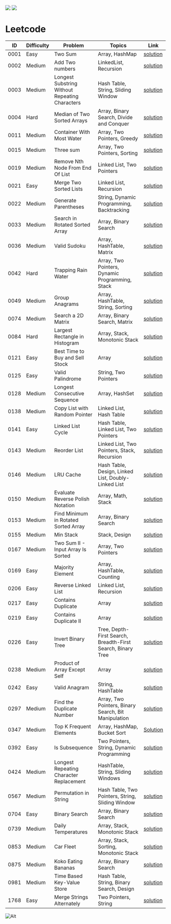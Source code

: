 [![](https://github.com/dksifoua/leetcode/actions/workflows/leetcode.yaml/badge.svg)](https://github.com/dksifoua/leetcode/actions/workflows/leetcode.yaml/badge.svg)
[![](https://img.shields.io/codecov/c/github/dksifoua/leetcode?color=blue)](https://img.shields.io/codecov/c/github/dksifoua/leetcode?color=blue)

# Leetcode

| ID   | Difficulty | Problem                                        | Topics                                                      | Link                                                                      |
|------|------------|------------------------------------------------|-------------------------------------------------------------|---------------------------------------------------------------------------|
| 0001 | Easy       | Two Sum                                        | Array, HashMap                                              | [solution](./docs/0001-Two-Sum.md)                                        |
| 0002 | Medium     | Add Two numbers                                | LinkedList, Recursion                                       | [solution](./docs/0002-Add-Two-Numbers.md)                                |
| 0003 | Medium     | Longest Substring Without Repeating Characters | Hash Table, String, Sliding Window                          | [solution](./docs/0003-Longest-Substring-Without-Repeating-Characters.md) |
| 0004 | Hard       | Median of Two Sorted Arrays                    | Array, Binary Search, Divide and Conquer                    | [solution](./docs/0004-Median-of-Two-Sorted-Arrays.md)                    |
| 0011 | Medium     | Container With Most Water                      | Array, Two Pointers, Greedy                                 | [solution](./docs/0011-Container-With-Most-Water.md)                      |
| 0015 | Medium     | Three sum                                      | Array, Two Pointers, Sorting                                | [solution](./docs/0015-Three-Sum.md)                                      |
| 0019 | Medium     | Remove Nth Node From End Of List               | Linked List, Two Pointers                                   | [solution](./docs/0019-Remove-Nth-Node-From-End-Of-List.md)               |
| 0021 | Easy       | Merge Two Sorted Lists                         | Linked List, Recursion                                      | [solution](./docs/0021-Merge-Two-Sorted-Lists.md)                         |
| 0022 | Medium     | Generate Parentheses                           | String, Dynamic Programming, Backtracking                   | [solution](./docs/0022-Generate-Parentheses.md)                           |
| 0033 | Medium     | Search in Rotated Sorted Array                 | Array, Binary Search                                        | [solution](./docs/0033-Search-In-Rotated-Sorted-Array.md)                 |
| 0036 | Medium     | Valid Sudoku                                   | Array, HashTable, Matrix                                    | [solution](./docs/0036-Valid-Sudoku.md)                                   |
| 0042 | Hard       | Trapping Rain Water                            | Array, Two Pointers, Dynamic Programming, Stack             | [solution](./docs/0042-Trapping-Rain-Water.md)                            |
| 0049 | Medium     | Group Anagrams                                 | Array, HashTable, String, Sorting                           | [solution](./docs/0049-Group-Anagrams.md )                                |
| 0074 | Medium     | Search a 2D Matrix                             | Array, Binary Search, Matrix                                | [solution](./docs/0074-Search-A-2D-Matrix.md)                             |
| 0084 | Hard       | Largest Rectangle in Histogram                 | Array, Stack, Monotonic Stack                               | [solution](./docs/0084-Largest-Rectangle-In-Histogram.md)                 |
| 0121 | Easy       | Best Time to Buy and Sell Stock                | Array                                                       | [solution](./docs/0121-Best-Time-to-Buy-and-Sell-Stock.md)                |
| 0125 | Easy       | Valid Palindrome                               | String, Two Pointers                                        | [solution](./docs/0125-Valid-Palindrome.md)                               |       
| 0128 | Medium     | Longest Consecutive Sequence                   | Array, HashSet                                              | [solution](./docs/0128-Longest-Consecutive-Sequence.md)                   |
| 0138 | Medium     | Copy List with Random Pointer                  | Linked List, Hash Table                                     | [solution](./docs/0138-Copy-List-With-Random-Pointer.md)                  |                                       
| 0141 | Easy       | Linked List Cycle                              | Hash Table, Linked List, Two Pointers                       | [solution](./docs/0141-Linked-List-Cycle.md)                              |
| 0143 | Medium     | Reorder List                                   | Linked List, Two Pointers, Stack, Recursion                 | [solution](./docs/0143-Reorder-List.md)                                   |               
| 0146 | Medium     | LRU Cache                                      | Hash Table, Design, Linked List, Doubly-Linked List         | [solution](./docs/0146-LRU-Cache.md)                                      |
| 0150 | Medium     | Evaluate Reverse Polish Notation               | Array, Math, Stack                                          | [solution](./docs/0150-Evaluate-Reverse-Polish-Notation.md)               |
| 0153 | Medium     | Find Minimum in Rotated Sorted Array           | Array, Binary Search                                        | [solution](./docs/0153-Find-Minimum-In-Rotated-Sorted-Array.md)           |
| 0155 | Medium     | Min Stack                                      | Stack, Design                                               | [solution](./docs/0155-Min-Stack.md)                                      |
| 0167 | Medium     | Two Sum II - Input Array Is Sorted             | Array, Two Pointers                                         | [solution](./docs/0167-Two-Sum-II-Array-Is-Sorted.md)                     |
| 0169 | Easy       | Majority Element                               | Array, HashTable, Counting                                  | [solution](./docs/0169-Majority-Element.md)                               |
| 0206 | Easy       | Reverse Linked List                            | Linked List, Recursion                                      | [solution](./docs/0206-Reverse-Linked-List.md)                            |
| 0217 | Easy       | Contains Duplicate                             | Array                                                       | [solution](./docs/0217-Contains-Duplicate.md)                             |
| 0219 | Easy       | Contains Duplicate II                          | Array                                                       | [solution](./docs/0219-Contains-Duplicate-II.md)                          |
| 0226 | Easy       | Invert Binary Tree                             | Tree, Depth-First Search, Breadth-First Search, Binary Tree | [solution](./docs/0226-Invert-Binary-Tree.md)                             |
| 0238 | Medium     | Product of Array Except Self                   | Array                                                       | [solution](./docs/0238-Product-Of-Array-Except-Self.md)                   |
| 0242 | Easy       | Valid Anagram                                  | String, HashTable                                           | [solution](./docs/0242-Valid-Anagram.md)                                  |   
| 0297 | Medium     | Find the Duplicate Number                      | Array, Two Pointers, Binary Search, Bit Manipulation        | [solution](./docs/0287-Find-The-Duplicate-Number.md)                      |
| 0347 | Medium     | Top K Frequent Elements                        | Array, HashMap, Bucket Sort                                 | [Solution](./docs/0347-Top-K-Frequent-Elements.md)                        |
| 0392 | Easy       | Is Subsequence                                 | Two Pointers, String, Dynamic Programming                   | [solution](./docs/0392-Is-Subsequence.md)                                 |
| 0424 | Medium     | Longest Repeating Character Replacement        | HashTable, String, Sliding Windows                          | [solution](./docs/0424-Longest-Repeating-Character-Replacement.md)        |
| 0567 | Medium     | Permutation in String                          | Hash Table, Two Pointers, String, Sliding Window            | [solution](./docs/0567-Permutation-In-String.md)                          |
| 0704 | Easy       | Binary Search                                  | Array, Binary Search                                        | [solution](./docs/0704-Binary-Search.md)                                  |
| 0739 | Medium     | Daily Temperatures                             | Array, Stack, Monotonic Stack                               | [solution](./docs/0139-Daily-Temperatures.md)                             |
| 0853 | Medium     | Car Fleet                                      | Array, Stack, Sorting, Monotonic Stack                      | [solution](./docs/0853-Car-Fleet.md)                                      |
| 0875 | Medium     | Koko Eating Bananas                            | Array, Binary Search                                        | [solution](./docs/0875-Koko-Eating-Bananas.md)                            |
| 0981 | Medium     | Time Based Key-Value Store                     | Hash Table, String, Binary Search, Design                   | [solution](./docs/0981-Time-Based-Key-Value-Store.md)                     |
| 1768 | Easy       | Merge Strings Alternately                      | Two Pointers, String                                        | [solution](./docs/1768-Merge-Strings-Alternately.md)                      |

![Alt](https://repobeats.axiom.co/api/embed/3071ed0c351defe6d37f0d25b516d3314bbf9f30.svg "RepoBeats analytics image")
